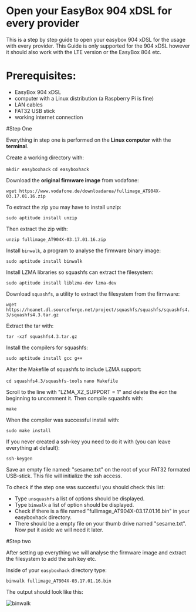 # Open your EasyBox 904 xDSL for every provider
This is a step by step guide to open your easybox 904 xDSL for the usage with every provider. This Guide is only supported for the 904 xDSL however it should also work with the LTE version or the EasyBox 804 etc.

# Prerequisites:
- EasyBox 904 xDSL
- computer with a Linux distribution (a Raspberry Pi is fine)
- LAN cables
- FAT32 USB stick
- working internet connection

#Step One

Everything in step one is performed on the **Linux computer** with the **terminal**.

Create a working directory with:

`mkdir easyboxhack`
`cd easyboxhack`

Download the **original firmware image** from vodafone:

`wget https://www.vodafone.de/downloadarea/fullimage_AT904X-03.17.01.16.zip`

To extract the zip you may have to install unzip:

`sudo aptitude install unzip`

Then extract the zip with:

`unzip fullimage_AT904X-03.17.01.16.zip`

Install `binwalk`, a program to analyse the firmware binary image:

`sudo aptitude install binwalk`

Install LZMA libraries so squashfs can extract the filesystem:

`sudo aptitude install liblzma-dev lzma-dev`

Download `squashfs`, a utility to extract the filesystem from the firmware:

`wget https://heanet.dl.sourceforge.net/project/squashfs/squashfs/squashfs4.3/squashfs4.3.tar.gz`

Extract the tar with:

`tar -xzf squashfs4.3.tar.gz`

Install the compilers for squashfs:

`sudo aptitude install gcc g++`

Alter the Makefile of squashfs to include LZMA support:

`cd squashfs4.3/squashfs-tools`
`nano Makefile`

Scroll to the line with "LZMA_XZ_SUPPORT = 1" and delete the `#`on the beginning to uncomment it. Then compile squashfs with:

`make`

When the compiler was successful install with:

`sudo make install`

If you never created a ssh-key you need to do it with (you can leave everything at default):

`ssh-keygen`

Save an empty file named: "sesame.txt" on the root of your FAT32 formated USB-stick. This file will initialize the ssh access.

To check if the step one was succesful you should check this list:

+ Type `unsquashfs` a list of options should be displayed.
+ Type `binwalk` a list of option should be displayed.
+ Check if there is a file named "fullimage_AT904X-03.17.01.16.bin" in your easyboxhack directory.
+ There should be a empty file on your thumb drive named "sesame.txt". Now put it aside we will need it later.


#Step two

After setting up everything we will analyse the firmware image and extract the filesystem to add the ssh key etc.

Inside of your `easyboxhack` directory type:

`binwalk fullimage_AT904X-03.17.01.16.bin`

The output should look like this:

![binwalk](https://github.com/majuss/easybox904/blob/master/static/binwalk_out.png)

